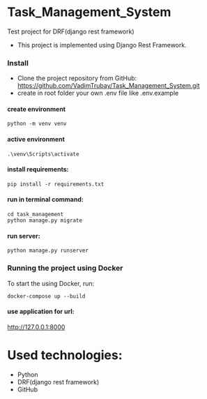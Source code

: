 # Task_Management_System

Test project for DRF(django rest framework)

- This project is implemented using Django Rest Framework.

### Install

- Clone the project repository from
  GitHub: https://github.com/VadimTrubay/Task_Management_System.git
- create in root folder your own .env file like .env.example

#### create environment

    python -m venv venv

#### active environment

    .\venv\Scripts\activate

#### install requirements:

    pip install -r requirements.txt

#### run in terminal command:
    cd task_management
    python manage.py migrate

#### run server:

    python manage.py runserver


### Running the project using Docker
  To start the using Docker, run:

    docker-compose up --build  

#### use application for url:

http://127.0.0.1:8000

# Used technologies:

- Python
- DRF(django rest framework)
- GitHub
